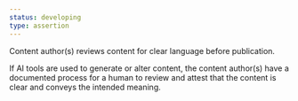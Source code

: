 ```yaml
---
status: developing
type: assertion
---
```


Content author(s) reviews content for clear language before publication.

If AI tools are used to generate or alter content, the content author(s) have a documented process for a human to review and attest that the content is clear and conveys the intended meaning.
